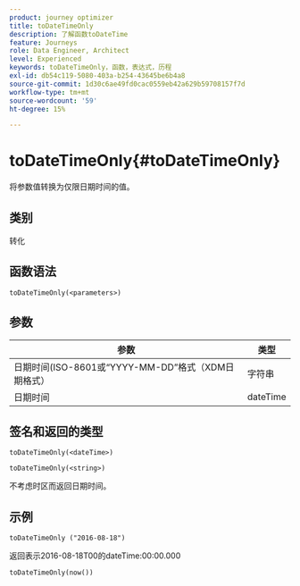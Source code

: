 ```yaml
---
product: journey optimizer
title: toDateTimeOnly
description: 了解函数toDateTime
feature: Journeys
role: Data Engineer, Architect
level: Experienced
keywords: toDateTimeOnly，函数，表达式，历程
exl-id: db54c119-5080-403a-b254-43645be6b4a8
source-git-commit: 1d30c6ae49fd0cac0559eb42a629b59708157f7d
workflow-type: tm+mt
source-wordcount: '59'
ht-degree: 15%

---
```


# toDateTimeOnly{#toDateTimeOnly}

将参数值转换为仅限日期时间的值。

## 类别

转化

## 函数语法

`toDateTimeOnly(<parameters>)`

## 参数

| 参数 | 类型 |
|-----------|------------------|
| 日期时间(ISO-8601或“YYYY-MM-DD”格式（XDM日期格式） | 字符串 |
| 日期时间 | dateTime |

## 签名和返回的类型

`toDateTimeOnly(<dateTime>)`

`toDateTimeOnly(<string>)`
<!--`toDateTimeOnly(<integer>,<integer>,<integer>)`
`toDateTimeOnly(<integer>,<integer>,<integer>,<integer>,<integer>,<integer>)`-->

不考虑时区而返回日期时间。

## 示例

`toDateTimeOnly ("2016-08-18")`

返回表示2016-08-18T00的dateTime:00:00.000

`toDateTimeOnly(now())`

<!--`toDateTimeOnly(2016,8,18,23,17,59)`

Returns 2016-08-18T23:17:59.000.

`toDateTimeOnly(2016,8,18)`

Returns 2016-08-18T00:00:00.000.-->

